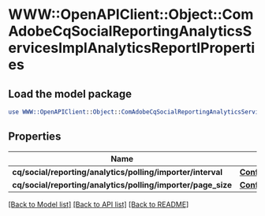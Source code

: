 # WWW::OpenAPIClient::Object::ComAdobeCqSocialReportingAnalyticsServicesImplAnalyticsReportIProperties

## Load the model package
```perl
use WWW::OpenAPIClient::Object::ComAdobeCqSocialReportingAnalyticsServicesImplAnalyticsReportIProperties;
```

## Properties
Name | Type | Description | Notes
------------ | ------------- | ------------- | -------------
**cq/social/reporting/analytics/polling/importer/interval** | [**ConfigNodePropertyInteger**](ConfigNodePropertyInteger.md) |  | [optional] 
**cq/social/reporting/analytics/polling/importer/page_size** | [**ConfigNodePropertyInteger**](ConfigNodePropertyInteger.md) |  | [optional] 

[[Back to Model list]](../README.md#documentation-for-models) [[Back to API list]](../README.md#documentation-for-api-endpoints) [[Back to README]](../README.md)


